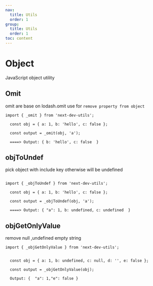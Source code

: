 ```yaml
---
nav:
  title: Utils
  order: 1
group:
  title: Utils
  order: 1
toc: content
---
```


# Object

JavaScript object utility

## Omit

omit are base on lodash.omit
use for `remove property from object`

```tsx | pure
import { _omit } from 'next-dev-utils';

  const obj = { a: 1, b: 'hello', c: false };

  const output = _omit(obj, 'a');

  ====> Output: { b: 'hello', c: false  }
```

## objToUndef

pick object with include key otherwise will be undefined

```tsx | pure

import { _objToUndef } from 'next-dev-utils';

  const obj = { a: 1, b: 'hello', c: false };

  const output = _objToUndef(obj, 'a');

  ====> Output: { "a": 1, b: undefined, c: undefined  }

```

## objGetOnlyValue

remove null ,undefined empty string

```tsx | pure
import { _objGetOnlyValue } from 'next-dev-utils';


  const obj = { a: 1, b: undefined, c: null, d: '', e: false };

  const output = _objGetOnlyValue(obj);

  Output: {  "a": 1,"e": false }
```
